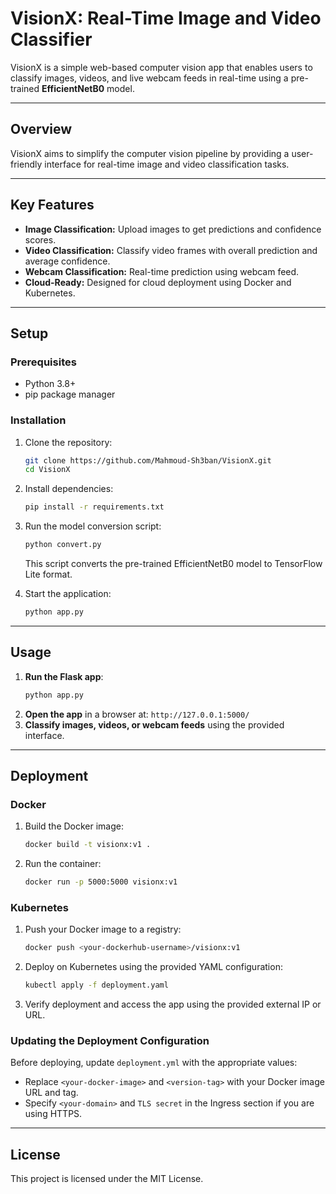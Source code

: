 
# VisionX: Real-Time Image and Video Classifier

VisionX is a simple web-based computer vision app that enables users to classify images, videos, and live webcam feeds in real-time using a pre-trained **EfficientNetB0** model.

---

## Overview

VisionX aims to simplify the computer vision pipeline by providing a user-friendly interface for real-time image and video classification tasks.

---

## Key Features

- **Image Classification:** Upload images to get predictions and confidence scores.
- **Video Classification:** Classify video frames with overall prediction and average confidence.
- **Webcam Classification:** Real-time prediction using webcam feed.
- **Cloud-Ready:** Designed for cloud deployment using Docker and Kubernetes.

---

## Setup

### Prerequisites
- Python 3.8+
- pip package manager

### Installation
1. Clone the repository:
   ```bash
   git clone https://github.com/Mahmoud-Sh3ban/VisionX.git
   cd VisionX
   ```
2. Install dependencies:
   ```bash
   pip install -r requirements.txt
   ```
3. Run the model conversion script:
   ```bash
   python convert.py
   ```
   This script converts the pre-trained EfficientNetB0 model to TensorFlow Lite format.

4. Start the application:
   ```bash
   python app.py
   ```

---

## Usage

1. **Run the Flask app**:
   ```bash
   python app.py
   ```
2. **Open the app** in a browser at:
   `http://127.0.0.1:5000/`
3. **Classify images, videos, or webcam feeds** using the provided interface.

---

## Deployment

### Docker
1. Build the Docker image:
   ```bash
   docker build -t visionx:v1 .
   ```
2. Run the container:
   ```bash
   docker run -p 5000:5000 visionx:v1
   ```

### Kubernetes
1. Push your Docker image to a registry:
   ```bash
   docker push <your-dockerhub-username>/visionx:v1
   ```
2. Deploy on Kubernetes using the provided YAML configuration:
   ```bash
   kubectl apply -f deployment.yaml
   ```
3. Verify deployment and access the app using the provided external IP or URL.

### Updating the Deployment Configuration
Before deploying, update `deployment.yml` with the appropriate values:
   - Replace `<your-docker-image>` and `<version-tag>` with your Docker image URL and tag.
   - Specify `<your-domain>` and `TLS secret` in the Ingress section if you are using HTTPS.

---

## License

This project is licensed under the MIT License.
